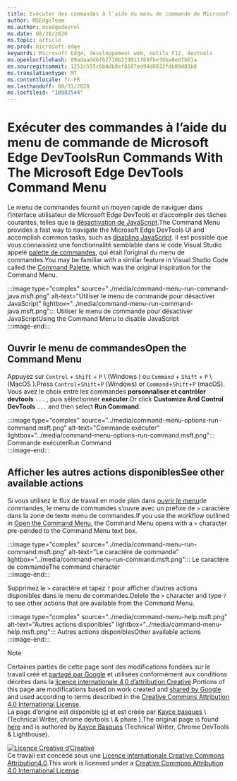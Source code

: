 ```yaml
---
title: Exécuter des commandes à l’aide du menu de commande de Microsoft Edge DevTools
author: MSEdgeTeam
ms.author: msedgedevrel
ms.date: 08/28/2020
ms.topic: article
ms.prod: microsoft-edge
keywords: Microsoft Edge, développement web, outils F12, devtools
ms.openlocfilehash: 09adaadd6f62710b219911f69fbe39ba8edfb61a
ms.sourcegitcommit: 1251c555c6b4db8ef8187ed94d8832fdb89d03b8
ms.translationtype: MT
ms.contentlocale: fr-FR
ms.lasthandoff: 08/31/2020
ms.locfileid: "10982544"
---
```

<!-- Copyright Kayce Basques 

   Licensed under the Apache License, Version 2.0 (the "License");
   you may not use this file except in compliance with the License.
   You may obtain a copy of the License at

       https://www.apache.org/licenses/LICENSE-2.0

   Unless required by applicable law or agreed to in writing, software
   distributed under the License is distributed on an "AS IS" BASIS,
   WITHOUT WARRANTIES OR CONDITIONS OF ANY KIND, either express or implied.
   See the License for the specific language governing permissions and
   limitations under the License.  -->  





# <span data-ttu-id="2c1ad-103">Exécuter des commandes à l’aide du menu de commande de Microsoft Edge DevTools</span><span class="sxs-lookup"><span data-stu-id="2c1ad-103">Run Commands With The Microsoft Edge DevTools Command Menu</span></span>   

  

<span data-ttu-id="2c1ad-104">Le menu de commandes fournit un moyen rapide de naviguer dans l’interface utilisateur de Microsoft Edge DevTools et d’accomplir des tâches courantes, telles que la [désactivation de JavaScript][JavascriptDisable].</span><span class="sxs-lookup"><span data-stu-id="2c1ad-104">The Command Menu provides a fast way to navigate the Microsoft Edge DevTools UI and accomplish common tasks, such as [disabling JavaScript][JavascriptDisable].</span></span>  <span data-ttu-id="2c1ad-105">Il est possible que vous connaissiez une fonctionnalité semblable dans le code Visual Studio appelé [palette de commandes][VisualStudioCodeUICommandPalette], qui était l’original du menu de commandes.</span><span class="sxs-lookup"><span data-stu-id="2c1ad-105">You may be familiar with a similar feature in Visual Studio Code called the [Command Palette][VisualStudioCodeUICommandPalette], which was the original inspiration for the Command Menu.</span></span>  

:::image type="complex" source="../media/command-menu-run-command-java.msft.png" alt-text="Utiliser le menu de commande pour désactiver JavaScript" lightbox="../media/command-menu-run-command-java.msft.png":::
   <span data-ttu-id="2c1ad-107">Utiliser le menu de commande pour désactiver JavaScript</span><span class="sxs-lookup"><span data-stu-id="2c1ad-107">Using the Command Menu to disable JavaScript</span></span>  
:::image-end:::  

## <span data-ttu-id="2c1ad-108">Ouvrir le menu de commandes</span><span class="sxs-lookup"><span data-stu-id="2c1ad-108">Open the Command Menu</span></span>   

<span data-ttu-id="2c1ad-109">Appuyez sur `Control` + `Shift` + `P` \ (Windows \) ou `Command` + `Shift` + `P` \ (MacOS \).</span><span class="sxs-lookup"><span data-stu-id="2c1ad-109">Press `Control`+`Shift`+`P` \(Windows\) or `Command`+`Shift`+`P` \(macOS\).</span></span> <span data-ttu-id="2c1ad-110">Vous avez le choix entre les commandes **personnaliser et contrôler devtools** `...` , puis sélectionner **exécuter**.</span><span class="sxs-lookup"><span data-stu-id="2c1ad-110">Or click **Customize And Control DevTools** `...` and then select **Run Command**.</span></span>  

:::image type="complex" source="../media/command-menu-options-run-command.msft.png" alt-text="Commande exécuter" lightbox="../media/command-menu-options-run-command.msft.png":::
   <span data-ttu-id="2c1ad-112">Commande exécuter</span><span class="sxs-lookup"><span data-stu-id="2c1ad-112">Run Command</span></span>  
:::image-end:::  

## <span data-ttu-id="2c1ad-113">Afficher les autres actions disponibles</span><span class="sxs-lookup"><span data-stu-id="2c1ad-113">See other available actions</span></span>   

<span data-ttu-id="2c1ad-114">Si vous utilisez le flux de travail en mode plan dans [ouvrir le menu](#open-the-command-menu)de commandes, le menu de commandes s’ouvre avec un préfixe de `>` caractère dans la zone de texte menu de commandes.</span><span class="sxs-lookup"><span data-stu-id="2c1ad-114">If you use the workflow outlined in [Open the Command Menu](#open-the-command-menu), the Command Menu opens with a `>` character pre-pended to the Command Menu text box.</span></span>  

:::image type="complex" source="../media/command-menu-run-command.msft.png" alt-text="Le caractère de commande" lightbox="../media/command-menu-run-command.msft.png":::
   <span data-ttu-id="2c1ad-116">Le caractère de commande</span><span class="sxs-lookup"><span data-stu-id="2c1ad-116">The command character</span></span>  
:::image-end:::  

<span data-ttu-id="2c1ad-117">Supprimez le `>` caractère et tapez `?` pour afficher d’autres actions disponibles dans le menu de commandes.</span><span class="sxs-lookup"><span data-stu-id="2c1ad-117">Delete the `>` character and type `?` to see other actions that are available from the Command Menu.</span></span>  

:::image type="complex" source="../media/command-menu-help.msft.png" alt-text="Autres actions disponibles" lightbox="../media/command-menu-help.msft.png":::
   <span data-ttu-id="2c1ad-119">Autres actions disponibles</span><span class="sxs-lookup"><span data-stu-id="2c1ad-119">Other available actions</span></span>  
:::image-end:::  

 



<!-- links -->  

[JavascriptDisable]: ../javascript/disable.md "Désactiver JavaScript avec Microsoft Edge DevTools | Documents Microsoft"  

[VisualStudioCodeUICommandPalette]: https://code.visualstudio.com/docs/getstarted/userinterface#_command-palette "Palette de commandes-interface utilisateur de code Visual Studio"  

> [!NOTE]
> <span data-ttu-id="2c1ad-122">Certaines parties de cette page sont des modifications fondées sur le travail créé et [partagé par Google][GoogleSitePolicies] et utilisées conformément aux conditions décrites dans la [licence internationale 4,0 d’attribution Creative][CCA4IL].</span><span class="sxs-lookup"><span data-stu-id="2c1ad-122">Portions of this page are modifications based on work created and [shared by Google][GoogleSitePolicies] and used according to terms described in the [Creative Commons Attribution 4.0 International License][CCA4IL].</span></span>  
> <span data-ttu-id="2c1ad-123">La page d’origine est disponible [ici](https://developers.google.com/web/tools/chrome-devtools/command-menu/index) et est créée par [Kayce basques][KayceBasques] \ (Technical Writer, chrome devtools \ & phare \).</span><span class="sxs-lookup"><span data-stu-id="2c1ad-123">The original page is found [here](https://developers.google.com/web/tools/chrome-devtools/command-menu/index) and is authored by [Kayce Basques][KayceBasques] \(Technical Writer, Chrome DevTools \& Lighthouse\).</span></span>  

[![Licence Creative d’Creative][CCby4Image]][CCA4IL]  
<span data-ttu-id="2c1ad-125">Ce travail est concédé sous une [Licence internationale Creative Commons Attribution4.0][CCA4IL].</span><span class="sxs-lookup"><span data-stu-id="2c1ad-125">This work is licensed under a [Creative Commons Attribution 4.0 International License][CCA4IL].</span></span>  

[CCA4IL]: https://creativecommons.org/licenses/by/4.0  
[CCby4Image]: https://i.creativecommons.org/l/by/4.0/88x31.png  
[GoogleSitePolicies]: https://developers.google.com/terms/site-policies  
[KayceBasques]: https://developers.google.com/web/resources/contributors/kaycebasques  
